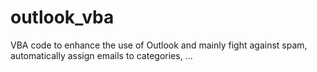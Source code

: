 # outlook_vba
VBA code to enhance the use of Outlook and mainly fight against spam, automatically assign emails to categories, ...
